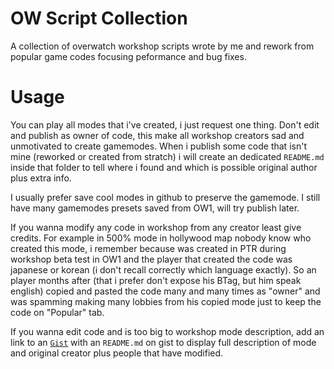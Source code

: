 # OW Script Collection
A collection of overwatch workshop scripts wrote by me and rework from popular game codes focusing peformance and bug fixes.

# Usage
You can play all modes that i've created, i just request one thing. Don't edit and publish as owner of code, this make all workshop creators sad and unmotivated to create gamemodes. When i publish some code that isn't mine (reworked or created from stratch) i will create an dedicated `README.md` inside that folder to tell where i found and which is possible original author plus extra info.

I usually prefer save cool modes in github to preserve the gamemode. I still have many gamemodes presets saved from OW1, will try publish later.

If you wanna modify any code in workshop from any creator least give credits. For example in 500% mode in hollywood map nobody know who created this mode, i remember because was created in PTR during workshop beta test in OW1 and the player that created the code was japanese or korean (i don't recall correctly which language exactly). So an player months after (that i prefer don't expose his BTag, but him speak english) copied and pasted the code many and many times as "owner" and was spamming making many lobbies from his copied mode just to keep the code on "Popular" tab.

If you wanna edit code and is too big to workshop mode description, add an link to an [`Gist`](https://gist.github.com/) with an `README.md` on gist to display full description of mode and original creator plus people that have modified.